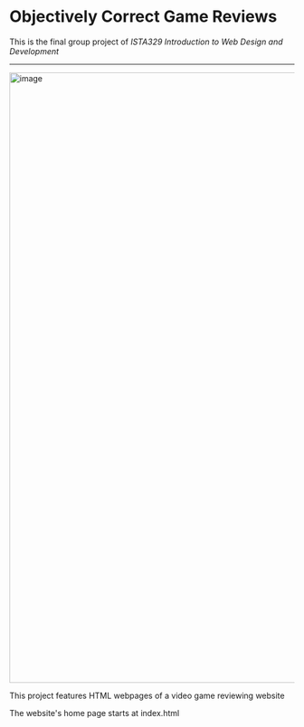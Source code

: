 # Objectively Correct Game Reviews
This is the final group project of *ISTA329 Introduction to Web Design and Development*
<hr>
<img width="1920" height="1080" alt="image" src="https://github.com/user-attachments/assets/9d423a19-4878-475b-87dc-e72c8411b092" />

This project features HTML webpages of a video game reviewing website

The website's home page starts at index.html
